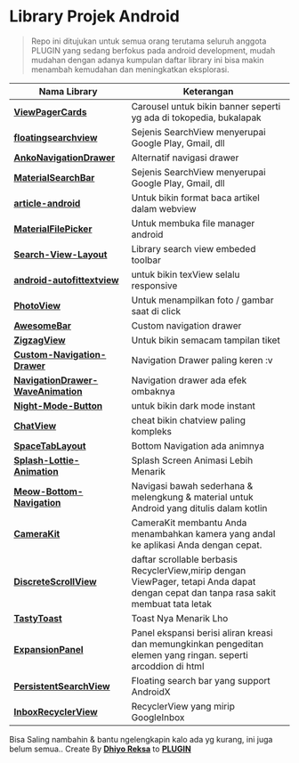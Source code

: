 #  **Library Projek Android**

> Repo ini ditujukan untuk semua orang terutama seluruh anggota PLUGIN yang sedang berfokus pada android development, mudah mudahan dengan adanya kumpulan daftar library ini bisa makin menambah kemudahan dan meningkatkan eksplorasi.

| Nama Library | Keterangan |
| --- | --- |
| **[ViewPagerCards](https://github.com/rubensousa/ViewPagerCards)** | Carousel untuk bikin banner seperti yg ada di tokopedia, bukalapak |
| **[floatingsearchview](https://github.com/arimorty/floatingsearchview)** | Sejenis SearchView menyerupai Google Play, Gmail, dll |
| **[AnkoNavigationDrawer](https://github.com/utsmannn/AnkoNavigationDrawer)** | Alternatif navigasi drawer |
| **[MaterialSearchBar](https://github.com/mancj/MaterialSearchBar)** | Sejenis SearchView menyerupai Google Play, Gmail, dll |
| **[article-android](https://github.com/klinker41/article-android)** | Untuk bikin format baca artikel dalam webview |
| **[MaterialFilePicker](https://github.com/nbsp-team/MaterialFilePicker)** | Untuk membuka file manager android |
| **[Search-View-Layout](https://github.com/sahildave/Search-View-Layout)** | Library search view embeded toolbar |
| **[android-autofittextview](https://github.com/drawers/android-autofittextview)** | untuk bikin texView selalu responsive |
| **[PhotoView](https://github.com/chrisbanes/PhotoView)** | Untuk menampilkan foto / gambar saat di click |
| **[AwesomeBar](https://github.com/florent37/AwesomeBar)** | Custom navigation drawer |
| **[ZigzagView](https://github.com/beigirad/ZigzagView)** | Untuk bikin semacam tampilan tiket |
| **[Custom-Navigation-Drawer](https://github.com/shrikanth7698/Custom-Navigation-Drawer)** | Navigation Drawer paling keren :v |
| **[NavigationDrawer-WaveAnimation](https://github.com/joseph27/NavigationDrawer-WaveAnimation)** | Navigation drawer ada efek ombaknya |
| **[Night-Mode-Button](https://github.com/shrikanth7698/Night-Mode-Button)** | untuk bikin dark mode instant |
| **[ChatView](https://github.com/shrikanth7698/ChatView)** | cheat bikin chatview paling kompleks |
| **[SpaceTabLayout](https://github.com/long1eu/SpaceTabLayout)** | Bottom Navigation ada animnya |
| **[Splash-Lottie-Animation](https://github.com/airbnb/lottie-android)** | Splash Screen Animasi Lebih Menarik |
| **[Meow-Bottom-Navigation](https://github.com/shetmobile/MeowBottomNavigation)** | Navigasi bawah sederhana & melengkung & material untuk Android yang ditulis dalam kotlin |
| **[CameraKit](https://github.com/CameraKit/camerakit-android)** | CameraKit membantu Anda menambahkan kamera yang andal ke aplikasi Anda dengan cepat. |
| **[DiscreteScrollView](https://github.com/yarolegovich/DiscreteScrollView)** | daftar scrollable berbasis RecyclerView,mirip dengan ViewPager, tetapi Anda dapat dengan cepat dan tanpa rasa sakit membuat tata letak |
| **[TastyToast](https://github.com/yadav-rahul/TastyToast)** | Toast Nya Menarik Lho |
| **[ExpansionPanel](https://github.com/florent37/ExpansionPanel)** | Panel ekspansi berisi aliran kreasi dan memungkinkan pengeditan elemen yang ringan. seperti arcoddion di html |
| **[PersistentSearchView](https://github.com/mars885/persistentsearchview)** | Floating search bar yang support AndroidX |
| **[InboxRecyclerView](https://github.com/saket/InboxRecyclerView)** | RecyclerView yang mirip GoogleInbox |


Bisa Saling nambahin & bantu ngelengkapin kalo ada yg kurang, ini juga belum semua..
Create By **[Dhiyo Reksa](https://github.com/dhiyo7)** to **[PLUGIN](https://github.com/plugintegal)**
